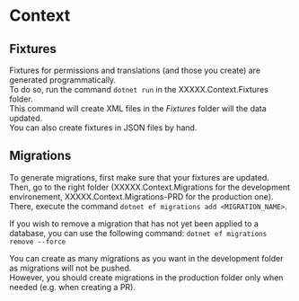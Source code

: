 # Context

## Fixtures

Fixtures for permissions and translations (and those you create) are generated programmatically.  
To do so, run the command `dotnet run` in the XXXXX.Context.Fixtures folder.  
This command will create XML files in the *Fixtures* folder will the data updated.  
You can also create fixtures in JSON files by hand.

## Migrations

To generate migrations, first make sure that your fixtures are updated.  
Then, go to the right folder (XXXXX.Context.Migrations for the development environement, XXXXX.Context.Migrations-PRD for the production one).  
There, execute the command `dotnet ef migrations add <MIGRATION_NAME>`.

If you wish to remove a migration that has not yet been applied to a database, you can use the following command: `dotnet ef migrations remove --force`

You can create as many migrations as you want in the development folder as migrations will not be pushed.  
However, you should create migrations in the production folder only when needed (e.g. when creating a PR).
